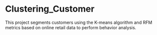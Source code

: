 # Clustering_Customer
 This project segments customers using the K-means algorithm and RFM metrics based on online retail data to perform behavior analysis.
